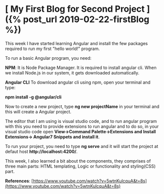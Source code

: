 # [ My First Blog for Second Project ]({% post_url 2019-02-22-firstBlog %})

This week I have started learning Angular and install the few packages required to run my first "hello world!" program.

To run a basic Angular program, you need:

**NPM**: It is Node Package Manager. It is required to install angular cli. When we install Node.js in our system, it gets downloaded automatically.
 
 **Angular CLI** To download angular cli using npm, open your terminal and type:
  
  **npm install -g @angular/cli**
  
  Now to create a new project, type **ng new projectName** in your terminal and this will create a Angular project.
  
  The editor that I am using is visual studio code, and to run angular program with this you need to provide extensions to run angular and to do so,
  in your visual studio code open **View->Command Palette->Extensions and Install Extensions-> Angular7 Snippets and install it**.
  
 To run your project, you need to type **ng serve** and it will start the project at defaut host **http://localhost:4200/**.
  
  This week, I also learned a bit about the components, they comprises of three main parts: HTML templating, Logic or functionality and styling(CSS) part.
  
  **References**:
  [https://www.youtube.com/watch?v=5wtnKulcquA&t=8s](https://www.youtube.com/watch?v=5wtnKulcquA&t=8s)
